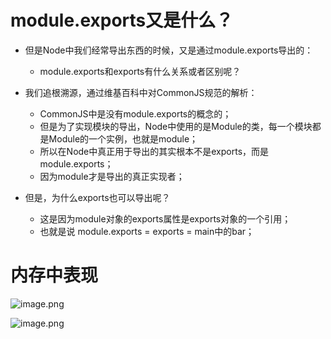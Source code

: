 # module.exports又是什么？

- 但是Node中我们经常导出东西的时候，又是通过module.exports导出的：
  + module.exports和exports有什么关系或者区别呢？

- 我们追根溯源，通过维基百科中对CommonJS规范的解析：
  + CommonJS中是没有module.exports的概念的；
  + 但是为了实现模块的导出，Node中使用的是Module的类，每一个模块都是Module的一个实例，也就是module；
  + 所以在Node中真正用于导出的其实根本不是exports，而是module.exports；
  + 因为module才是导出的真正实现者；

- 但是，为什么exports也可以导出呢？
  + 这是因为module对象的exports属性是exports对象的一个引用；
  + 也就是说 module.exports = exports = main中的bar；
  
# 内存中表现

![image.png](https://p6-juejin.byteimg.com/tos-cn-i-k3u1fbpfcp/f944e3c759e747d6ac07c2c6877f170d~tplv-k3u1fbpfcp-watermark.image)


![image.png](https://p9-juejin.byteimg.com/tos-cn-i-k3u1fbpfcp/7a33628774c64cb3b9ff684025bfd373~tplv-k3u1fbpfcp-watermark.image)